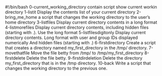 #!/bin/bash
0-current_working_directory contain script show current workin directory
1-listit Display the contents list of your current directory
2-bring_me_home a script that changes the working directory to the user’s home directory
3-listfiles Display current directory contents in a long format
4-listmorefiles Display current directory contents, including hidden files (starting with .). Use the long format
5-listfilesdigitonly Display current directory contents.
Long format
with user and group IDs displayed numerically
And hidden files (starting with .)
6-firstdirectory Create a script that creates a directory named my_first_directory in the /tmp/ directory.
7-movethatfile Move the file betty from /tmp/ to /tmp/my_first_directory
8-firstdelete Delete the file betty.
9-firstdirdeletion Delete the directory my_first_directory that is in the /tmp directory.
10-back Write a script that changes the working directory to the previous one.
